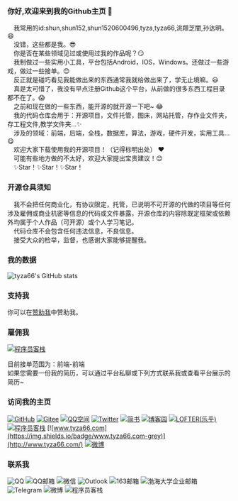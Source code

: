 ### 你好,欢迎来到我的Github主页 👋
 我常用的id:shun,shun152,shun1520600496,tyza,tyza66,洮羱芝闇,孙达明。😄  
 没错，这些都是我。😎  
 你是否在某些领域见过或使用过我的作品呢？😏  
 我制做过一些实用小工具，平台包括Android，IOS，Windows。还做过一些游戏，做过一些接单。😊  
 反正就是碰巧看见我能做出来的东西通常我就给做出来了，学无止境嘛。😃  
 真是太可惜了，我没有早点注册Github这个平台，从前做的很多东西工程目录都不在了。😱  
 之前和现在做的一些东西，能开源的就开源一下吧~ 😂  
 我的代码仓库会用于：开源项目，文件托管，图床，网站托管，存作业文件夹，存工程文件,教学文件夹...✨  
 涉及的领域：前端，后端，全栈，数据库，算法，游戏，硬件开发，实用工具...😋  
 欢迎大家下载使用我的开源项目！（记得标明出处）  ❤️  
 可能有些地方做的不太好，欢迎大家提出宝贵建议！😊  
 ✨Star！✨Star！✨Star！  

### 开源仓具须知
 我不会把任何商业化，有协议限定，托管，已说明不可开源的代做的项目等任何涉及雇佣或商业机密等信息的代码或文件暴露，开源仓库的内容除既定框架或依赖外均属于个人作品（可开源）或个人学习笔记。  
 代码仓库不会包含任何违法信息，不良信息。  
 接受大众的检举，监督，也感谢大家能够提醒我。

### 我的数据
![tyza66's GitHub stats](https://github-readme-stats.vercel.app/api?username=tyza66&theme=dark&show_icons=true)  

### 支持我

你可以在[赞助我](https://github.com/tyza66/SponsorMe)中赞助我。

### 雇佣我
[![程序员客栈](https://img.shields.io/badge/程序员客栈-blue)]([https://weibo.com/u/7483051117](https://jishuin.proginn.com/u/616854))

目前接单范围为：前端-前端  
如果您需要一份我的简历，可以通过平台私聊或下列方式联系我或查看平台展示的简历~  

### 访问我的主页

[![GitHub](https://img.shields.io/badge/GitHub-grey?logo=github)](https://github.com/tyza66)
[![Gitee](https://img.shields.io/badge/Gitee-red?logo=gitee)](https://gitee.com/shun152)
[![QQ空间](https://img.shields.io/badge/QQ%E7%A9%BA%E9%97%B4-yellow?logo=qzone)](https://user.qzone.qq.com/1520600496/)
[![Twitter](https://img.shields.io/badge/Twitter-blue?logo=twitter)](https://twitter.com/tyza666)
[![简书](https://img.shields.io/badge/%E7%AE%80%E4%B9%A6-orange)](https://www.jianshu.com/u/1f207eab0829)
[![博客园](https://img.shields.io/badge/%E5%8D%9A%E5%AE%A2%E5%9B%AD-blue)](https://www.cnblogs.com/tyza66/)
[![LOFTER(乐乎)](https://img.shields.io/badge/LOFTER(%E4%B9%90%E4%B9%8E)-grey)](https://shun152.lofter.com/)
[![程序员客栈](https://img.shields.io/badge/程序员客栈-blue)]([https://weibo.com/u/7483051117](https://jishuin.proginn.com/u/616854))
[![www.tyza66.com](https://img.shields.io/badge/www.tyza66.com-grey)](http://www.tyza66.com/)
[![微博](https://img.shields.io/badge/微博-red)](https://weibo.com/u/7483051117)

### 联系我

![QQ](https://img.shields.io/badge/QQ-1520600496-brightgreen)
![QQ邮箱](https://img.shields.io/badge/QQ%E9%82%AE%E7%AE%B1-1520600496%40qq.com-orange)
![微信](https://img.shields.io/badge/%E5%BE%AE%E4%BF%A1-tyza66-green)
![Outlook](https://img.shields.io/badge/Outlook-shun__@outlook.com-blue)
![163邮箱](https://img.shields.io/badge/163%E9%82%AE%E7%AE%B1-qq1520600496%40163.com-red)
![渤海大学企业邮箱](https://img.shields.io/badge/%E6%B8%A4%E6%B5%B7%E5%A4%A7%E5%AD%A6%E4%BC%81%E4%B8%9A%E9%82%AE%E7%AE%B1-20012349@qymail.bhu.edu.cn-blue)
![Telegram](https://img.shields.io/badge/Telegram-@tyza66-blue)
![微博](https://img.shields.io/badge/微博-@洮羱芝闇-red)
![程序员客栈](https://img.shields.io/badge/程序员客栈-616854-blue)

